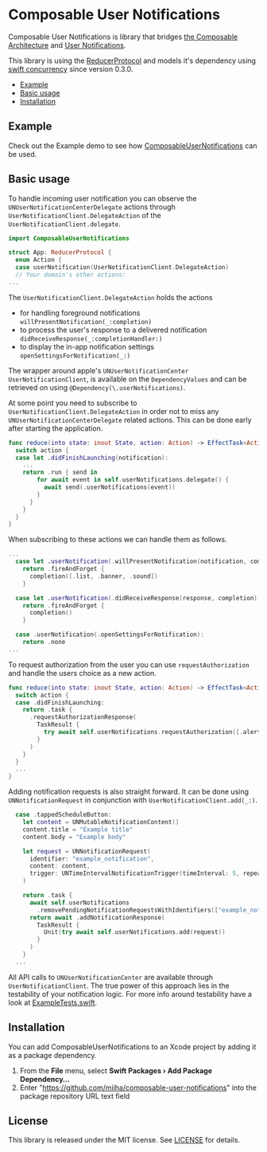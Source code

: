 # Composable User Notifications

Composable User Notifications is library that bridges [the Composable Architecture](https://github.com/pointfreeco/swift-composable-architecture) and [User Notifications](https://developer.apple.com/documentation/usernotifications).

This library is using the [ReducerProtocol](https://pointfreeco.github.io/swift-composable-architecture/main/documentation/composablearchitecture/reducerprotocol/) and models it's dependency using [swift concurrency](https://pointfreeco.github.io/swift-composable-architecture/main/documentation/composablearchitecture/swiftconcurrency) since version 0.3.0.

* [Example](#example)
* [Basic usage](#basic-usage)
* [Installation](#installation)

## Example
Check out the Example demo to see how [ComposableUserNotifications](./Examples/Example) can be used.

## Basic usage
To handle incoming user notification you can observe the `UNUserNotificationCenterDelegate` actions through `UserNotificationClient.DelegateAction` of the `UserNotificationClient.delegate`.

```swift
import ComposableUserNotifications

struct App: ReducerProtocol {
  enum Action {
  case userNotification(UserNotificationClient.DelegateAction)
  // Your domain's other actions:
...
```

The `UserNotificationClient.DelegateAction` holds the actions
* for handling foreground notifications `willPresentNotification(_:completion)`
* to process the user's response to a delivered notification `didReceiveResponse(_:completionHandler:)`
* to display the in-app notification settings `openSettingsForNotification(_:)`

The wrapper around apple's `UNUserNotificationCenter` `UserNotificationClient`, is available on the `DependencyValues` and can be retrieved on using `@Dependency(\.userNotifications)`.

At some point you need to subscribe to `UserNotificationClient.DelegateAction` in order not to miss any `UNUserNotificationCenterDelegate` related actions. This can be done early after starting the application.

```swift
func reduce(into state: inout State, action: Action) -> EffectTask<Action> {
  switch action {
  case let .didFinishLaunching(notification):
    ...
    return .run { send in
        for await event in self.userNotifications.delegate() {
          await send(.userNotifications(event))
        }
      }
    }
  }
}
```

When subscribing to these actions we can handle them as follows.

```swift
...
  case let .userNotification(.willPresentNotification(notification, completion)):
    return .fireAndForget {
      completion([.list, .banner, .sound])
    }

  case let .userNotification(.didReceiveResponse(response, completion)):
    return .fireAndForget {
      completion()
    }

  case .userNotification(.openSettingsForNotification):
    return .none
...
```

To request authorization from the user you can use `requestAuthorization` and handle the users choice as a new action.

```swift
func reduce(into state: inout State, action: Action) -> EffectTask<Action> {
  switch action {
  case .didFinishLaunching:
    return .task {
      .requestAuthorizationResponse(
        TaskResult {
          try await self.userNotifications.requestAuthorization([.alert, .badge, .sound])
        }
      )
    }
  }
  ...
}
```

Adding notification requests is also straight forward. It can be done using `UNNotificationRequest` in conjunction with `UserNotificationClient.add(_:)`.

```swift
  case .tappedScheduleButton:
    let content = UNMutableNotificationContent()
    content.title = "Example title"
    content.body = "Example body"

    let request = UNNotificationRequest(
      identifier: "example_notification",
      content: content,
      trigger: UNTimeIntervalNotificationTrigger(timeInterval: 5, repeats: false)
    )

    return .task {
      await self.userNotifications
        .removePendingNotificationRequestsWithIdentifiers(["example_notification"])
      return await .addNotificationResponse(
        TaskResult {
          Unit(try await self.userNotifications.add(request))
        }
      )
    }
  ...
```
All API calls to `UNUserNotificationCenter` are available through `UserNotificationClient`. 
The true power of this approach lies in the testability of your notification logic.
For more info around testability have a look at [ExampleTests.swift](./Examples/Example/ExampleTests/ExampleTests.swift).

## Installation

You can add ComposableUserNotifications to an Xcode project by adding it as a package dependency.

  1. From the **File** menu, select **Swift Packages › Add Package Dependency…**
  2. Enter "https://github.com/miiha/composable-user-notifications" into the package repository URL text field

## License

This library is released under the MIT license. See [LICENSE](LICENSE) for details.
